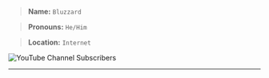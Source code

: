 > **Name:** ```Bluzzard```

> **Pronouns:** ```He/Him```

> **Location:** ```Internet```

![YouTube Channel Subscribers](https://img.shields.io/youtube/channel/subscribers/UCyHYr1XB3d8NuEYyTvHV_Zw?color=%233483eb&label=Bluzzard&logo=youtube&logoColor=%233483eb&style=for-the-badge)

-------------------------------
